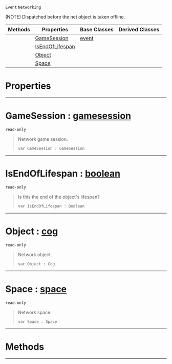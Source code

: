  `Event` `Networking`



(NOTE) Dispatched before the net object is taken offline.

|Methods|Properties|Base Classes|Derived Classes|
|---|---|---|---|
| |[ GameSession](https://github.com/ZilchEngine/ZilchDocs/blob/master/code_reference/class_reference/netobjectoffline.markdown#gamesession-zilch-engine)|[event](https://github.com/ZilchEngine/ZilchDocs/blob/master/code_reference/class_reference/event.markdown)| |
| |[ IsEndOfLifespan](https://github.com/ZilchEngine/ZilchDocs/blob/master/code_reference/class_reference/netobjectoffline.markdown#isendoflifespan-zilch-eng)| | |
| |[ Object](https://github.com/ZilchEngine/ZilchDocs/blob/master/code_reference/class_reference/netobjectoffline.markdown#object-zilch-engine-docum)| | |
| |[ Space](https://github.com/ZilchEngine/ZilchDocs/blob/master/code_reference/class_reference/netobjectoffline.markdown#space-zilch-engine-docume)| | |


 #  Properties


---  
 #  GameSession : [gamesession](https://github.com/ZilchEngine/ZilchDocs/blob/master/code_reference/class_reference/gamesession.markdown)

 `read-only`

> Network game session.
> ``` lang=cpp, name=Nada
> var GameSession : GameSession


---  
 #  IsEndOfLifespan : [boolean](https://github.com/ZilchEngine/ZilchDocs/blob/master/code_reference/nada_base_types/boolean.markdown)

 `read-only`

> Is this the end of the object's lifespan?
> ``` lang=cpp, name=Nada
> var IsEndOfLifespan : Boolean


---  
 #  Object : [cog](https://github.com/ZilchEngine/ZilchDocs/blob/master/code_reference/class_reference/cog.markdown)

 `read-only`

> Network object.
> ``` lang=cpp, name=Nada
> var Object : Cog


---  
 #  Space : [space](https://github.com/ZilchEngine/ZilchDocs/blob/master/code_reference/class_reference/space.markdown)

 `read-only`

> Network space.
> ``` lang=cpp, name=Nada
> var Space : Space


---  
 #  Methods


---  
 

 
